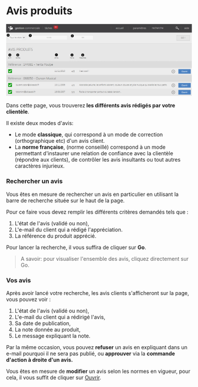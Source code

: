 # Avis produits


![index-screenshotfionajoupilan](images/index-screenshotfionajoupilan.png)


<p>Dans cette page, vous trouverez<strong> les diff&eacute;rents avis r&eacute;dig&eacute;s par votre client&egrave;le</strong>.</p>
<p>Il existe deux modes d'avis:</p>
<ul>
<li>Le mode <strong>classique</strong>, qui correspond &agrave; un mode de correction (orthographique etc) d'un avis client.</li>
<li>La <strong>norme fran&ccedil;aise</strong>, (norme conseill&eacute;) correspond &agrave;&nbsp;un mode permettant d'instaurer une relation de confiance avec la client&egrave;le (r&eacute;pondre aux clients), de contr&ocirc;ler les avis insultants ou tout autres caract&egrave;res injurieux.&nbsp;</li>
</ul>
<h3>Rechercher un avis</h3>
<p>Vous &ecirc;tes en mesure de rechercher un avis en particulier en utilisant la barre de recherche situ&eacute;e sur le haut de la page.</p>
<p>Pour ce faire vous devez remplir les diff&eacute;rents crit&egrave;res demand&eacute;s tels que :</p>
<ol>
<li>L'&eacute;tat de l'avis (valid&eacute; ou non),</li>
<li>L'e-mail du client qui a r&eacute;dig&eacute; l'appr&eacute;ciation.</li>
<li>La r&eacute;f&eacute;rence du produit appr&eacute;ci&eacute;.</li>
</ol>
<p>Pour lancer la recherche, il vous suffira de cliquer sur <strong>Go</strong>.</p>
<blockquote>
<p>A savoir: pour visualiser l'ensemble des avis, cliquez directement sur Go.</p>
</blockquote>


<h3>Vos avis</h3>
<p>Apr&egrave;s avoir lanc&eacute; votre recherche, les avis clients s'afficheront sur la page, vous pouvez voir :</p>
<ol>
<li>L'&eacute;tat de l'avis (valid&eacute; ou non),</li>
<li>L'e-mail du client qui a r&eacute;dirig&eacute; l'avis,</li>
<li>Sa date de publication,</li>
<li>La note donn&eacute;e au produit,</li>
<li>Le message expliquant la note.</li>
</ol>
<p>Par la m&ecirc;me occasion, vous pouvez <strong>refuser</strong> un avis en expliquant dans un e-mail pourquoi il ne sera pas publi&eacute;, ou <strong>approuver</strong> via la <strong>commande d'action &agrave; droite d'un avis.</strong></p>
<p>Vous &ecirc;tes en mesure de <strong>modifier</strong> un avis selon les normes en vigueur, pour cela, il vous suffit de cliquer sur <a href="/fr-fr/office/gestion-commerciale/Internet/Avis/EditerAvis.aspx">Ouvrir</a>.</p>


